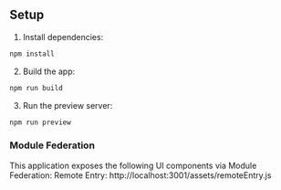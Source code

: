 ## Setup

1. Install dependencies:
  ```bash
  npm install
  ```
2. Build the app:
  ```bash
  npm run build
  ```
3. Run the preview server:
  ```bash
  npm run preview
  ```

### **Module Federation**
This application exposes the following UI components via Module Federation:
Remote Entry: http://localhost:3001/assets/remoteEntry.js
